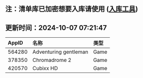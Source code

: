 ## 注：清单库已加密想要入库请使用 ([入库工具](https://github.com/BlankTMing/ManifestAutoUpdate/releases))

## 更新时间：2024-10-07 07:21:47
| AppID | 名称 | 类型  |
| :-------------------- | :----------------------------- | :----------- |
| 564280 | Adventuring gentleman| Game |
| 378350 | Chromadrome 2| Game |
| 420570 | Cubixx HD| Game |

